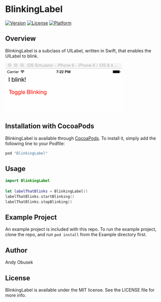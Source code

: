 # BlinkingLabel

[![Version](https://img.shields.io/cocoapods/v/BlinkingLabel.svg?style=flat)](http://cocoapods.org/pods/BlinkingLabel)
[![License](https://img.shields.io/cocoapods/l/BlinkingLabel.svg?style=flat)](http://cocoapods.org/pods/BlinkingLabel)
[![Platform](https://img.shields.io/cocoapods/p/BlinkingLabel.svg?style=flat)](http://cocoapods.org/pods/BlinkingLabel)

## Overview

BlinkingLabel is a subclass of UILabel, written in Swift, that enables the UILabel to blink.

![](blinkinglabel.gif?raw=true "Blinking Label screenshot")

## Installation with CocoaPods

BlinkingLabel is available through [CocoaPods](http://cocoapods.org). To install
it, simply add the following line to your Podfile:

```ruby
pod "BlinkingLabel"
```

## Usage

```Swift
import BlinkingLabel

let labelThatBlinks = BlinkingLabel()
labelThatBlinks.startBlinking()
labelThatBlinks.stopBlinking()

```

## Example Project

An example project is included with this repo.  To run the example project, clone the repo, and run `pod install` from the Example directory first.

## Author

Andy Obusek

## License

BlinkingLabel is available under the MIT license. See the LICENSE file for more info.
